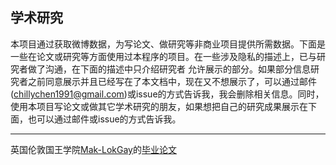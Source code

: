 ## 学术研究

本项目通过获取微博数据，为写论文、做研究等非商业项目提供所需数据。下面是一些在论文或研究等方面使用过本程序的项目。在一些涉及隐私的描述上，已与研究者做了沟通，在下面的描述中只介绍研究者
允许展示的部分。如果部分信息研究者之前同意展示并且已经写在了本文档中，现在又不想展示了，可以通过邮件(chillychen1991@gmail.com)或issue的方式告诉我，我会删除相关信息。同时，使用本项目写论文或做其它学术研究的朋友，如果想把自己的研究成果展示在下面，也可以通过邮件或issue的方式告诉我。

***

英国伦敦国王学院[Mak-LokGay](https://github.com/Mak-LokGay)的[毕业论文](https://github.com/Mak-LokGay/KCL_Dissertation)
